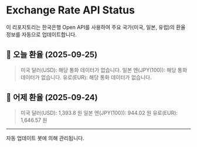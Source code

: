 
# Exchange Rate API Status

이 리포지토리는 한국은행 Open API를 사용하여 주요 국가(미국, 일본, 유럽)의 환율 정보를 자동으로 업데이트합니다.

## 📅 오늘 환율 (2025-09-25)
> 미국 달러(USD): 해당 통화 데이터가 없습니다.
> 일본 엔(JPY(100)): 해당 통화 데이터가 없습니다.
> 유로(EUR): 해당 통화 데이터가 없습니다.

## 📅 어제 환율 (2025-09-24)
> 미국 달러(USD): 1,393.8 원
> 일본 엔(JPY(100)): 944.02 원
> 유로(EUR): 1,646.57 원

---
자동 업데이트 봇에 의해 관리됩니다.
